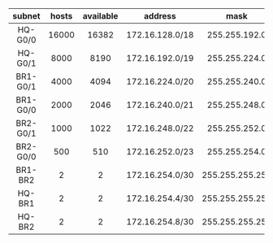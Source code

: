 |  subnet  | hosts | available |     address     |      mask       |         assignable          |   broadcast    |
| :------: | :---: | :-------: | :-------------: | :-------------: | :-------------------------: | :------------: |
| HQ-G0/0  | 16000 |   16382   | 172.16.128.0/18 |  255.255.192.0  | 172.16.128.1-172.16.191.254 | 172.16.191.255 |
| HQ-G0/1  | 8000  |   8190    | 172.16.192.0/19 |  255.255.224.0  | 172.16.192.1-172.16.223.254 | 172.16.223.255 |
| BR1-G0/1 | 4000  |   4094    | 172.16.224.0/20 |  255.255.240.0  | 172.16.224.1-172.16.239.254 | 172.16.239.255 |
| BR1-G0/0 | 2000  |   2046    | 172.16.240.0/21 |  255.255.248.0  | 172.16.240.1-172.16.247.254 | 172.16.247.255 |
| BR2-G0/1 | 1000  |   1022    | 172.16.248.0/22 |  255.255.252.0  | 172.16.248.1-172.16.251.254 | 172.16.251.255 |
| BR2-G0/0 |  500  |    510    | 172.16.252.0/23 |  255.255.254.0  | 172.16.252.1-172.16.253.254 | 172.16.253.255 |
| BR1-BR2  |   2   |     2     | 172.16.254.0/30 | 255.255.255.252 |  172.16.254.1-172.16.254.2  |  172.16.254.3  |
|  HQ-BR1  |   2   |     2     | 172.16.254.4/30 | 255.255.255.252 |  172.16.254.5-172.16.254.6  |  172.16.254.7  |
|  HQ-BR2  |   2   |     2     | 172.16.254.8/30 | 255.255.255.252 | 172.16.254.9-172.16.254.10  | 172.16.254.11  |